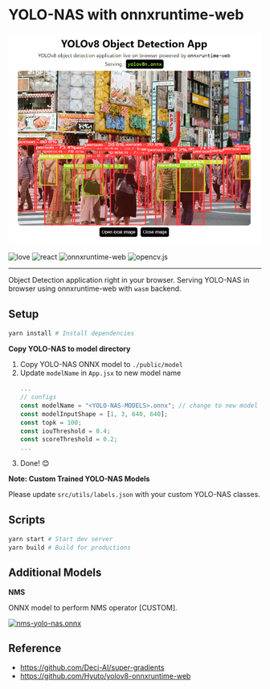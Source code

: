 # YOLO-NAS with onnxruntime-web

<p align="center">
  <img src="./sample.png" />
</p>

![love](https://img.shields.io/badge/Made%20with-🖤-white)
![react](https://img.shields.io/badge/React-blue?logo=react)
![onnxruntime-web](https://img.shields.io/badge/onnxruntime--web-white?logo=onnx&logoColor=black)
![opencv.js](https://img.shields.io/badge/opencv.js-green?logo=opencv)

---

Object Detection application right in your browser.
Serving YOLO-NAS in browser using onnxruntime-web with `wasm` backend.

## Setup

```bash
yarn install # Install dependencies
```

**Copy YOLO-NAS to model directory**

1. Copy YOLO-NAS ONNX model to `./public/model`
2. Update `modelName` in `App.jsx` to new model name
   ```jsx
   ...
   // configs
   const modelName = "<YOLO-NAS-MODELS>.onnx"; // change to new model name
   const modelInputShape = [1, 3, 640, 640];
   const topk = 100;
   const iouThreshold = 0.4;
   const scoreThreshold = 0.2;
   ...
   ```
3. Done! 😊

**Note: Custom Trained YOLO-NAS Models**

Please update `src/utils/labels.json` with your custom YOLO-NAS classes.

## Scripts

```bash
yarn start # Start dev server
yarn build # Build for productions
```

## Additional Models

**NMS**

ONNX model to perform NMS operator [CUSTOM].

[![nms-yolo-nas.onnx](https://img.shields.io/badge/nms--yolo--nas.onnx-black?logo=onnx)](https://netron.app/?url=https://raw.githubusercontent.com/Hyuto/yolo-nas-onnx/master/yolo-nas-web/public/model/nms-yolo-nas.onnx)

## Reference

- https://github.com/Deci-AI/super-gradients
- https://github.com/Hyuto/yolov8-onnxruntime-web
